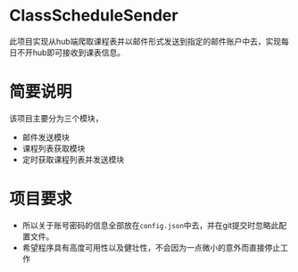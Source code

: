 # ClassScheduleSender
此项目实现从hub端爬取课程表并以邮件形式发送到指定的邮件账户中去，实现每日不开hub即可接收到课表信息。

# 简要说明
该项目主要分为三个模块，
- 邮件发送模块
- 课程列表获取模块
- 定时获取课程列表并发送模块

# 项目要求
- 所以关于账号密码的信息全部放在`config.json`中去，并在git提交时忽略此配置文件。
- 希望程序具有高度可用性以及健壮性，不会因为一点微小的意外而直接停止工作